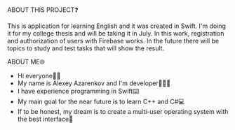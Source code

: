 ABOUT THIS PROJECT❓

This is application for learning English and it was created in Swift. I'm doing it for my college thesis and will be taking it in July. In this work, registration and authorization of users with Firebase works. In the future there will be topics to study and test tasks that will show the result.

ABOUT ME🌐

- Hi everyone👋🏽
- My name is Alexey Azarenkov and I'm developer👨🏽‍💻
- I have experience programming in Swift⌨️
- My main goal for the near future is to learn C++ and C#💻
- If to be honest, my dream is to create a multi-user operating system with the best interface💎
